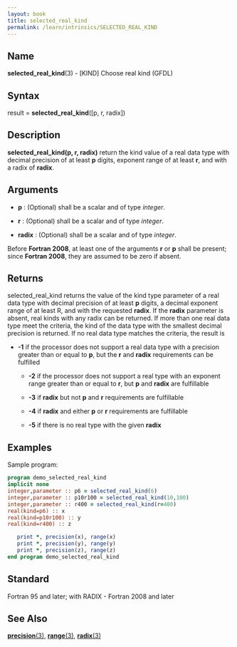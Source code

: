 ```yaml
---
layout: book
title: selected_real_kind
permalink: /learn/intrinsics/SELECTED_REAL_KIND
---
```

## __Name__

__selected\_real\_kind__(3) - \[KIND\] Choose real kind
(GFDL)

## __Syntax__

result = __selected\_real\_kind__(\[p, r, radix\])

## __Description__

__selected\_real\_kind(p, r, radix)__ return the kind value of a real
data type with decimal precision of at least __p__ digits, exponent range of
at least __r__, and with a radix of __radix__.

## __Arguments__

  - __p__
    : (Optional) shall be a scalar and of type _integer_.

  - __r__
    : (Optional) shall be a scalar and of type _integer_.

  - __radix__
    : (Optional) shall be a scalar and of type _integer_.

Before __Fortran 2008__, at least one of the arguments __r__ or __p__ shall
be present; since __Fortran 2008__, they are assumed to be zero if
absent.

## __Returns__

selected\_real\_kind returns the value of the kind type parameter of a
real data type with decimal precision of at least __p__ digits, a decimal
exponent range of at least R, and with the requested __radix__. If the __radix__
parameter is absent, real kinds with any radix can be returned. If more
than one real data type meet the criteria, the kind of the data type
with the smallest decimal precision is returned. If no real data type
matches the criteria, the result is

  - __-1__ if the processor does not support a real data type with a
    precision greater than or equal to __p__, but the __r__ and __radix__
    requirements can be fulfilled

      - __-2__ if the processor does not support a real type with an
        exponent range greater than or equal to __r__, but __p__ and __radix__ are
        fulfillable

      - __-3__ if __radix__ but not __p__ and __r__ requirements are fulfillable

      - __-4__ if __radix__ and either __p__ or __r__ requirements are fulfillable

      - __-5__ if there is no real type with the given __radix__

## __Examples__

Sample program:

```fortran
program demo_selected_real_kind
implicit none
integer,parameter :: p6 = selected_real_kind(6)
integer,parameter :: p10r100 = selected_real_kind(10,100)
integer,parameter :: r400 = selected_real_kind(r=400)
real(kind=p6) :: x
real(kind=p10r100) :: y
real(kind=r400) :: z

   print *, precision(x), range(x)
   print *, precision(y), range(y)
   print *, precision(z), range(z)
end program demo_selected_real_kind
```

## __Standard__

Fortran 95 and later; with RADIX - Fortran 2008 and later

## __See Also__

[__precision__(3)](PRECISION),
[__range__(3)](RANGE),
[__radix__(3)](RADIX)

